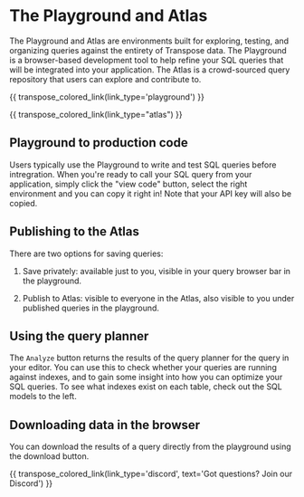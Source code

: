 # The Playground and Atlas

The Playground and Atlas are environments built for exploring, testing, and organizing queries against the entirety of Transpose data. The Playground is a browser-based development tool to help refine your SQL queries that will be integrated into your application. The Atlas is a crowd-sourced query repository that users can explore and contribute to.

{{ transpose_colored_link(link_type='playground') }}

{{ transpose_colored_link(link_type="atlas") }}

## Playground to production code
Users typically use the Playground to write and test SQL queries before intregration. When you're ready to call your SQL query from your application, simply click the "view code" button, select the right environment and you can copy it right in! Note that your API key will also be copied.


## Publishing to the Atlas
There are two options for saving queries:

1. Save privately: available just to you, visible in your query browser bar in the playground.

2. Publish to Atlas: visible to everyone in the Atlas, also visible to you under published queries in the playground.


## Using the query planner
The `Analyze` button returns the results of the query planner for the query in your editor. You can use this to check whether your queries are running against indexes, and to gain some insight into how you can optimize your SQL queries. To see what indexes exist on each table, check out the SQL models to the left.


## Downloading data in the browser
You can download the results of a query directly from the playground using the download button.

{{ transpose_colored_link(link_type='discord', text='Got questions?  Join our Discord') }}
